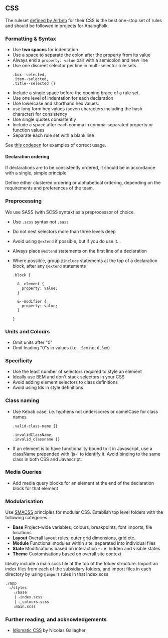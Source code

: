 ## CSS

The ruleset [defined by Airbnb][airbnb-css] for their CSS is the best one-stop
set of rules and should be followed in projects for AnalogFolk.

### Formatting & Syntax

- Use **two spaces** for indentation
- Use a space to separate the colon after the property from its value
- Always end a `property: value` pair with a semicolon and new line
- Use one discreet selector per line in multi-selector rule sets.
  ```
  .box--selected,
  .item--selected,
  .title--selected {}
  ```
- Include a single space before the opening brace of a rule set.
- Use one level of indentation for each declaration
- Use lowercase and shorthand hex values.
- use long form hex values (seven characters including the hash character) for consistency
- Use single quotes consistently
- Include a space after each comma in comma-separated property or function values
- Separate each rule set with a blank line

See [this codepen][codepen1] for examples of correct usage.


#### Declaration ordering

If declarations are to be consistently ordered, it should be in
accordance with a single, simple principle.

Define either clustered ordering or alphabetical ordering, depending on
the requirements and preferences of the team.


### Preprocessing

We use SASS (with SCSS syntax) as a preprocessor of choice.

- Use `.scss` syntax not `.sass`
- Do not nest selectors more than three levels deep
- Avoid using `@extend` if possible, but if you do use it...
- Always place `@extend` statements on the first line of a declaration
- Where possible, group `@include` statements at the top of a
declaration block, after any `@extend` statements

  ```
  .block {

    &__element {
      property: value;
    }

    &--modifier {
      property: value;
    }

  }
  ```

### Units and Colours

- Omit units after "0"
- Omit leading "0"s in values (i.e. `.5em` not `0.5em`)


### Specificity

- Use the least number of selectors required to style an element
- Ideally use BEM and don't stack selectors in your CSS
- Avoid adding element selectors to class definitions
- Avoid using Ids in style definitions


### Class naming

- Use Kebab case, i.e. hyphens not underscores or camelCase for class names

  ```
  .valid-class-name {}

  .invalidClassName,
  .invalid_classname {}
  ```
- If an element is to have functionality bound to it in Javascript, use a 
  className prepended with 'js-' to identify it. Avoid binding to the same
  class in both CSS and Javascript.

### Media Queries

- Add media query blocks for an element at the end of the declaration
block for that element


### Modularisation

Use [SMACSS][smacss] principles for modular CSS. Establish top level
folders with the following categories :

- **Base**
  Project-wide variables; colours, breakpoints, font imports, file locations
- **Layout**
  Overall layout rules; outer grid dimensions, grid etc.
- **Module**
  Functional modules within site, separated into individual files
- **State**
  Modifications based on interaction - i.e. hidden and visible states
- **Theme**
  Customisations based on overall site context

Ideally include a main.scss file at the top of the folder structure.
Import an index files from each of the subsidiary folders, and import
files in each directory by using `@import` rules in that index.scss

```
./app
  ˪/styles
    ˫/base
    | ˫index.scss
    | ˪_colours.scss
    ˪main.scss
```

### Further reading, and acknowledgements

- [Idiomatic CSS][idiomatic] by Nicolas Gallagher

[airbnb-css]: https://github.com/airbnb/css
[codepen1]: http://codepen.io/gwawr/pen/VaROdB
[smacss]: https://smacss.com/book/categorizing
[idiomatic]: https://github.com/necolas/idiomatic-css
